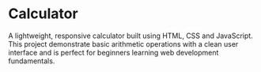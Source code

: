 # Calculator
A lightweight, responsive calculator built using HTML, CSS and JavaScript. This project demonstrate basic arithmetic operations  with a clean user interface and is perfect for beginners learning web development fundamentals.
